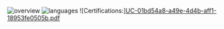 

![overview](https://github.com/hachiXhachi/hachiXhachi/assets/75783462/fabb9f5c-6c8a-45cb-a1df-4400176790bf)
![languages](https://github.com/hachiXhachi/hachiXhachi/assets/75783462/d270e6dd-7c6f-4c65-aadd-0aead27a90e7)
![Certifications:][UC-01bd54a8-a49e-4d4b-aff1-18953fe0505b.pdf](https://github.com/user-attachments/files/16029750/UC-01bd54a8-a49e-4d4b-aff1-18953fe0505b.pdf)
